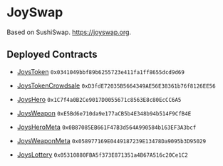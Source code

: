 # JoySwap

Based on SushiSwap.
https://joyswap.org. 

## Deployed Contracts

- [JoysToken](https://etherscan.io/token/0x0341049bbf89b6255723e411fa1ff8655dcd9d69) ```0x0341049bbf89b6255723e411fa1ff8655dcd9d69```
- [JoysTokenCrowdsale](https://etherscan.io/address/0xD3fdE72035B5664349AE56E38361b76f8126EE56) ```0xD3fdE72035B5664349AE56E38361b76f8126EE56```

- [JoysHero](https://etherscan.io/address/0x1C7f4a0B2Ce9017D0055671c8563E8c80EcCC6A5) ```0x1C7f4a0B2Ce9017D0055671c8563E8c80EcCC6A5```
- [JoysWeapon](https://etherscan.io/address/0xE5Bd6e710da9e177aCB5b4E348b94b514F9CfB4E) ```0xE5Bd6e710da9e177aCB5b4E348b94b514F9CfB4E```

- [JoysHeroMeta](https://etherscan.io/address/0x0B87085EB661F47B3d564A990584b163EF3A3bcf) ```0x0B87085EB661F47B3d564A990584b163EF3A3bcf```
- [JoysWeaponMeta](https://etherscan.io/address/0x058977169E0449187239E13478Da9095b3D95029) ```0x058977169E0449187239E13478Da9095b3D95029```
- [JoysLottery](https://etherscan.io/address/0x05310880FBA5f373E871351a4B67A516c20Ce1C2) ```0x05310880FBA5f373E871351a4B67A516c20Ce1C2```
